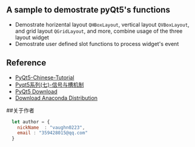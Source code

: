 ## A sample to demostrate pyQt5's functions

* Demostrate horizental layout `QHBoxLayout`, vertical layout `QVBoxLayout`, and grid layout `QGridLayout`, and more, combine usage of the three layout widget
* Demostrate user defined slot functions to process widget's event

## Reference
* [PyQt5-Chinese-Tutorial](https://maicss.gitbooks.io/pyqt5/content/)
* [Pyqt5系列(七)-信号与槽机制](https://blog.csdn.net/zhulove86/article/details/52530214)
* [PyQt5 Download](https://riverbankcomputing.com/software/pyqt/download5)
* [ Download Anaconda Distribution](https://www.anaconda.com/download/#linux)

##关于作者

```javascript
  let author = {
    nickName  : "vaughn0223",
    email : "359428015@qq.com"
  }
```